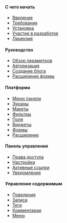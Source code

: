<h4 class="text-orchid font-thin">C чего начать</h4>
<ul class="toc-links">
    <li><a href="/ru/docs" title="ORCHID - это ...">Введение</a></li>
    <li><a href="/ru/docs/requirements/" title="Данное руководство содержит подробные системные требования для установки ORCHID на Laravel Framework">Требования</a></li>
    <li><a href="/ru/docs/installation/" title="Данное руководство охватывает подготовку, запуск сценария установки и шаги, которые должны быть выполнены после завершения сценария установки">Установка</a></li>
    <li><a href="/ru/docs/contributors/">Участие в разработке</a></li>
    <li><a href="/ru/docs/license/">Лицензия</a></li>
</ul>

<h4 class="text-orchid font-thin">Руководство</h4>
<ul class="toc-links">
    <li><a href="/ru/docs/configuration/">Обзор параметров</a></li>
    <li><a href="/ru/docs/authentication/">Авторизация</a></li>
    <li><a href="/ru/docs/tutorial_blog/">Создание блога</a></li>
    <li><a href="/ru/docs/tutorial_phpinfo/">Расширение формы</a></li>
     <!--<li><a href="/ru/docs/tutorial_clinic/">Разработка приложения</a></li> -->
     <!--<li><a href="/ru/docs/tutorial_monitor/">Разработка пакета</a></li> -->
</ul>

<h4 class="text-orchid font-thin">Платформа</h4>
<ul class="toc-links">
    <li><a href="/ru/docs/panel_menu/">Меню панели</a></li>
    <li><a href="/ru/docs/screens/">Экраны</a></li>
    <li><a href="/ru/docs/layouts/">Макеты</a></li>
    <li><a href="/ru/docs/filters/">Фильтры</a></li>
    <li><a href="/ru/docs/field/">Поля</a></li>
    <li><a href="/ru/docs/widget/">Виджеты</a></li>
    <li><a href="/ru/docs/form/">Формы</a></li>
    <li><a href="/ru/docs/extension/">Расширение</a></li>
</ul>

<h4 class="text-orchid font-thin">Панель управления</h4>
<ul class="toc-links">
    <li><a href="/ru/docs/access/">Права доступа</a></li>
    <li><a href="/ru/docs/settings/">Настройки</a></li>
    <li><a href="/ru/docs/active/">Активные ссылки</a></li>
    <li><a href="/ru/docs/alert/">Уведомления</a></li>
</ul>

<h4 class="text-orchid font-thin">Управление содержимым</h4>
<ul class="toc-links">
    <li><a href="/ru/docs/behaviors/">Поведения</a></li>
    <li><a href="/ru/docs/post/">Записи</a></li>
    <li><a href="/ru/docs/tags/">Теги</a></li>
    <li><a href="/ru/docs/comments" title="Работа с комментариями в ORCHID">Комментарии</a></li>
    <li><a href="/ru/docs/menu/" title="Управление меню ORCHID, ссылки на меню и пользовательские настройки и параметры меню.">Меню</a></li>
</ul>

